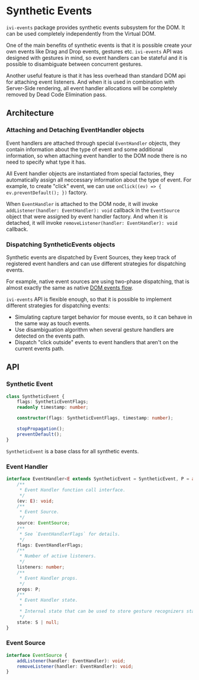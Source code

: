 # Synthetic Events

`ivi-events` package provides synthetic events subsystem for the DOM. It can be used completely independently from the
Virtual DOM.

One of the main benefits of synthetic events is that it is possible create your own events like Drag and Drop
events, gestures etc. `ivi-events` API was designed with gestures in mind, so event handlers can be stateful and
it is possible to disambiguate between concurrent gestures.

Another useful feature is that it has less overhead than standard DOM api for attaching event listeners. And when it is
used in combination with Server-Side rendering, all event handler allocations will be completely removed by Dead Code
Elimination pass.

## Architecture

### Attaching and Detaching EventHandler objects

Event handlers are attached through special `EventHandler` objects, they contain information about the type of event and
some additional information, so when attaching event handler to the DOM node there is no need to specify what type it
has.

All Event handler objects are instantiated from special factories, they automatically assign all neccessary information
about the type of event. For example, to create "click" event, we can use
`onClick((ev) => { ev.preventDefault(); })` factory.

When `EventHandler` is attached to the DOM node, it will invoke `addListener(handler: EventHandler): void` callback
in the `EventSource` object that were assigned by event handler factory. And when it is detached, it will invoke
`removeListener(handler: EventHandler): void` callback.

### Dispatching SyntheticEvents objects

Synthetic events are dispatched by Event Sources, they keep track of registered event handlers and can use different
strategies for dispatching events.

For example, native event sources are using two-phase dispatching, that is almost exactly the same as native
[DOM events flow](https://www.w3.org/TR/DOM-Level-3-Events/#event-flow).

`ivi-events` API is flexible enough, so that it is possible to implement different strategies for dispatching events:

- Simulating capture target behavior for mouse events, so it can behave in the same way as touch events.
- Use disambiguation algorithm when several gesture handlers are detected on the events path.
- Dispatch "click outside" events to event handlers that aren't on the current events path.

## API

### Synthetic Event

```ts
class SyntheticEvent {
    flags: SyntheticEventFlags;
    readonly timestamp: number;

    constructor(flags: SyntheticEventFlags, timestamp: number);

    stopPropagation();
    preventDefault();
}
```

`SyntheticEvent` is a base class for all synthetic events.

### Event Handler

```ts
interface EventHandler<E extends SyntheticEvent = SyntheticEvent, P = any, S = any> {
    /**
     * Event Handler function call interface.
     */
    (ev: E): void;
    /**
     * Event Source.
     */
    source: EventSource;
    /**
     * See `EventHandlerFlags` for details.
     */
    flags: EventHandlerFlags;
    /**
     * Number of active listeners.
     */
    listeners: number;
    /**
     * Event Handler props.
     */
    props: P;
    /**
     * Event Handler state.
     *
     * Internal state that can be used to store gesture recognizers state.
     */
    state: S | null;
}
```

### Event Source

```ts
interface EventSource {
    addListener(handler: EventHandler): void;
    removeListener(handler: EventHandler): void;
}
```